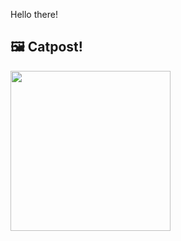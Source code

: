 Hello there!



## 🖼️ Catpost!

<sub>
    <img src="https://cdn2.thecatapi.com/images/MTYxMDIwNw.jpg" height="256">
</sub>

